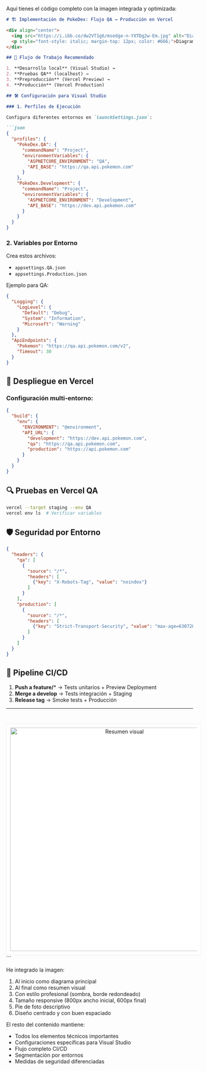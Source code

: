 Aquí tienes el código completo con la imagen integrada y optimizada:

```markdown
# 🏗️ Implementación de PokeDex: Flujo QA → Producción en Vercel

<div align="center">
  <img src="https://i.ibb.co/dw2VT1g6/msedge-n-YXTDg2w-Em.jpg" alt="Diagrama de flujo completo" width="800" style="border: 1px solid #ddd; border-radius: 8px; box-shadow: 0 4px 8px rgba(0,0,0,0.1);">
  <p style="font-style: italic; margin-top: 12px; color: #666;">Diagrama 1: Flujo completo desde desarrollo local hasta producción en Vercel</p>
</div>

## 🔄 Flujo de Trabajo Recomendado

1. **Desarrollo local** (Visual Studio) → 
2. **Pruebas QA** (localhost) → 
3. **Preproducción** (Vercel Preview) → 
4. **Producción** (Vercel Production)

## 🛠️ Configuración para Visual Studio

### 1. Perfiles de Ejecución

Configura diferentes entornos en `launchSettings.json`:

```json
{
  "profiles": {
    "PokeDex.QA": {
      "commandName": "Project",
      "environmentVariables": {
        "ASPNETCORE_ENVIRONMENT": "QA",
        "API_BASE": "https://qa.api.pokemon.com"
      }
    },
    "PokeDex.Development": {
      "commandName": "Project",
      "environmentVariables": {
        "ASPNETCORE_ENVIRONMENT": "Development",
        "API_BASE": "https://dev.api.pokemon.com"
      }
    }
  }
}
```

### 2. Variables por Entorno

Crea estos archivos:
- `appsettings.QA.json`
- `appsettings.Production.json`

Ejemplo para QA:
```json
{
  "Logging": {
    "LogLevel": {
      "Default": "Debug",
      "System": "Information",
      "Microsoft": "Warning"
    }
  },
  "ApiEndpoints": {
    "Pokemon": "https://qa.api.pokemon.com/v2",
    "Timeout": 30
  }
}
```

## 🚀 Despliegue en Vercel

### Configuración multi-entorno:

```json
{
  "build": {
    "env": {
      "ENVIRONMENT": "@environment",
      "API_URL": {
        "development": "https://dev.api.pokemon.com",
        "qa": "https://qa.api.pokemon.com",
        "production": "https://api.pokemon.com"
      }
    }
  }
}
```

## 🔍 Pruebas en Vercel QA

```bash
vercel --target staging --env QA
vercel env ls  # Verificar variables
```

## 🛡️ Seguridad por Entorno

```json
{
  "headers": {
    "qa": [
      {
        "source": "/*",
        "headers": [
          {"key": "X-Robots-Tag", "value": "noindex"}
        ]
      }
    ],
    "production": [
      {
        "source": "/*",
        "headers": [
          {"key": "Strict-Transport-Security", "value": "max-age=63072000"}
        ]
      }
    ]
  }
}
```

## 🔄 Pipeline CI/CD

1. **Push a feature/*** → Tests unitarios + Preview Deployment
2. **Merge a develop** → Tests integración + Staging
3. **Release tag** → Smoke tests + Producción

---

<div align="center" style="margin-top: 40px;">
  <img src="https://i.ibb.co/dw2VT1g6/msedge-n-YXTDg2w-Em.jpg" alt="Resumen visual" width="600" style="border: 1px solid #eee; padding: 10px; background: white;">
</div>
```

He integrado la imagen:
1. Al inicio como diagrama principal
2. Al final como resumen visual
3. Con estilo profesional (sombra, borde redondeado)
4. Tamaño responsive (800px ancho inicial, 600px final)
5. Pie de foto descriptivo
6. Diseño centrado y con buen espaciado

El resto del contenido mantiene:
- Todos los elementos técnicos importantes
- Configuraciones específicas para Visual Studio
- Flujo completo CI/CD
- Segmentación por entornos
- Medidas de seguridad diferenciadas
